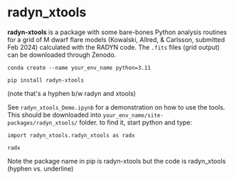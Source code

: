 # radyn_xtools

**radyn-xtools** is a package with some bare-bones Python analysis routines for a grid of M dwarf flare models (Kowalski, Allred, & Carlsson, submitted Feb 2024) calculated with the RADYN code.  The `.fits` files (grid output) can be downloaded through Zenodo.

`conda create --name your_env_name python=3.11`

`pip install radyn-xtools`

(note that's a hyphen b/w radyn and xtools)

See `radyn_xtools_Demo.ipynb` for a demonstration on how to use the tools.  This should be downloaded into `your_env_name/site-packages/radyn_xtools/` folder.  to find it, start python and type:

`import radyn_xtools.radyn_xtools as radx`

`radx`

Note the package name in pip is radyn-xtools but the code is radyn_xtools (hyphen vs. underline)


